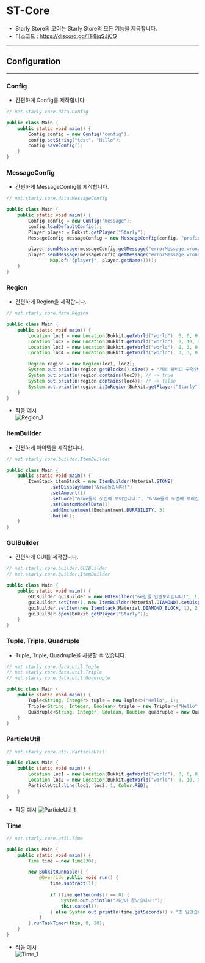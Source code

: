 # ST-Core
- Starly Store의 코어는 Starly Store의 모든 기능을 제공합니다.
- 디스코드 : https://discord.gg/TF8jqSJjCG

---

## Configuration

---

### Config
* 간편하게 Config를 제작합니다.
```java
// net.starly.core.data.Config

public class Main {
    public static void main() {
        Config config = new Config("config");
        config.setString("test", "Hello");
        config.saveConfig();
    }
}
```

### MessageConfig
* 간편하게 MessageConfig를 제작합니다.
```java
// net.starly.core.data.MessageConfig

public class Main {
    public static void main() {
        Config config = new Config("message");
        config.loadDefaultConfig();
        Player player = Bukkit.getPlayer("Starly");
        MessageConfig messageConfig = new MessageConfig(config, "prefixPath");

        player.sendMessage(messageConfig.getMessage("errorMessage.wrong_command"));
        player.sendMessage(messageConfig.getMessage("errorMessage.wrong_command",
                Map.of("{player}", player.getName())));
    }
}
```

### Region
* 간편하게 Region을 제작합니다.
```java
// net.starly.core.data.Region

public class Main {
    public static void main() {
        Location loc1 = new Location(Bukkit.getWorld("world"), 0, 0, 0);
        Location loc2 = new Location(Bukkit.getWorld("world"), 0, 10, 0);
        Location loc3 = new Location(Bukkit.getWorld("world"), 0, 3, 0);
        Location loc4 = new Location(Bukkit.getWorld("world"), 3, 3, 0);

        Region region = new Region(loc1, loc2);
        System.out.println(region.getBlocks().size() + "개의 블럭이 구역안에 있습니다!");
        System.out.println(region.contains(loc3)); // -> true
        System.out.println(region.contains(loc4)); // -> false
        System.out.println(region.isInRegion(Bukkit.getPlayer("Starly"))); // -> true·false
    }
}
```
* 작동 예시  
  ![Region_1](./img/region_1.png)

### ItemBuilder
* 간편하게 아이템을 제작합니다.
```java
// net.starly.core.builder.ItemBuilder

public class Main {
    public static void main() {
        ItemStack itemStack = new ItemBuilder(Material.STONE)
                .setDisplayName("&r&e돌입니다!")
                .setAmount(1)
                .setLore("&r&e돌의 첫번째 로어입니다!", "&r&e돌의 두번째 로어입니다!")
                .setCustomModelData(1)
                .addEnchantment(Enchantment.DURABILITY, 3)
                .build();
    }
}
```

### GUIBuilder
* 간편하게 GUI를 제작합니다.
```java
// net.starly.core.builder.GUIBuilder
// net.starly.core.builder.ItemBuilder

public class Main {
    public static void main() {
        GUIBuilder guiBuilder = new GUIBuilder("&e한줄 인벤토리입니다!", 1, null);
        guiBuilder.setItem(1, new ItemBuilder(Material.DIAMOND).setDisplayName("&e다이아몬드").setLore("&e다이아몬드입니다!"));
        guiBuilder.setItem(new ItemStack(Material.DIAMOND_BLOCK, 1), 2, 3, 4, 5, 6, 7, 8);
        guiBuilder.open(Bukkit.getPlayer("Starly"));
    }
}
```

### Tuple, Triple, Quadruple
* Tuple, Triple, Quadruple을 사용할 수 있습니다.
```java
// net.starly.core.data.util.Tuple
// net.starly.core.data.util.Triple
// net.starly.core.data.util.Quadruple

public class Main {
    public static void main() {
        Tuple<String, Integer> tuple = new Tuple<>("Hello", 1);
        Triple<String, Integer, Boolean> triple = new Triple<>("Hello", 1, true);
        Quadruple<String, Integer, Boolean, Double> quadruple = new Quadruple<>("Hello", 1, true, 1.0);
    }
}
```

### ParticleUtil
```java
// net.starly.core.util.ParticleUtil

public class Main {
    public static void main() {
        Location loc1 = new Location(Bukkit.getWorld("world"), 0, 0, 0);
        Location loc2 = new Location(Bukkit.getWorld("world"), 0, 10, 0);
        ParticleUtil.line(loc1, loc2, 1, Color.RED);
    }
}
```
* 작동 예시
![ParticleUtil_1](./img/particleutil_1.png)

### Time
```java
// net.starly.core.util.Time

public class Main {
    public static void main() {
        Time time = new Time(30);

        new BukkitRunnable() {
            @Override public void run() {
                time.subtract(1);
                
                if (time.getSeconds() == 0) {
                    System.out.println("시간이 끝났습니다!");
                    this.cancel();
                } else System.out.println(time.getSeconds() + "초 남았습니다!");
            }
        }.runTaskTimer(this, 0, 20);
    }
}
```
* 작동 예시  
![Time_1](./img/time_1.png)

### 
